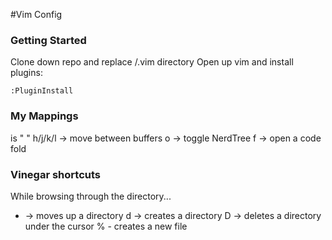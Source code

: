 #Vim Config

### Getting Started

Clone down repo and replace /.vim directory
Open up vim and install plugins:
```
:PluginInstall
```

### My Mappings

<Leader> is " "
<Leader> h/j/k/l -> move between buffers
<Leader>o -> toggle NerdTree 
<Leader>f -> open a code fold

### Vinegar shortcuts

While browsing through the directory...

- -> moves up a directory
d -> creates a directory
D -> deletes a directory under the cursor
% - creates a new file

